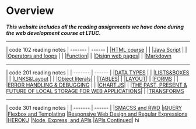 # Overview

***This website includes all the reading assignments we have done during the web development course at LTUC.***

------

| code 102 reading notes
| ------- | ------ |
|[HTML course](https://mohamdnofal.github.io/reading-notes/htmlcours) | |
|[Java Script](https://mohamdnofal.github.io/reading-notes/js) |  |
|[Operators and loops](https://mohamdnofal.github.io/reading-notes/operatorsandloops)  | |
|[Function](https://mohamdnofal.github.io/reading-notes/function)| |
|[Disign web pages](https://mohamdnofal.github.io/reading-notes/disignwebpages)| |
|[Markdown](https://mohamdnofal.github.io/rev/Class3)

---

| code 201 reading notes |
| ------- | ------ |
|[DATA TYPES](https://mohamdnofal.github.io/reading-notes/class-02) | |
|[LISTS&BOXES](https://mohamdnofal.github.io/reading-notes/class-03) |  |
|[LINKS&Layout](https://mohamdnofal.github.io/reading-notes/class-04)  | |
|[Object literals](https://mohamdnofal.github.io/reading-notes/class-06)| |
|[TABLES](https://mohamdnofal.github.io/reading-notes/class-07)| |
|[LAYOUT](https://mohamdnofal.github.io/reading-notes/class-08)| |
|[FORMS](https://mohamdnofal.github.io/reading-notes/class-09) |  |
|[ERROR HANDLING & DEBUGGING](https://mohamdnofal.github.io/reading-notes/class-10)  | |
|[CHART.JS](https://mohamdnofal.github.io/reading-notes/class-12)| |
|[THE PAST, PRESENT & FUTURE OF LOCAL STORAGE FOR WEB APPLICATIONS](https://mohamdnofal.github.io/reading-notes/class-13)| |
|[TRANSFORMS](https://mohamdnofal.github.io/reading-notes/class-14a)

---

| code 301 reading notes |
| ------- | ------ |
|[SMACSS and RWD](https://mohamdnofal.github.io/reading-notes/301-1)
|[jQUERY](https://mohamdnofal.github.io/reading-notes/301-2)
|[Flexbox and Templating](https://mohamdnofal.github.io/reading-notes/301-3)
|[Responsive Web Design and Regular Expressions](https://mohamdnofal.github.io/reading-notes/301-4)
|[HEROKU](https://mohamdnofal.github.io/reading-notes/301-5)
|[Node, Express, and APIs](https://mohamdnofal.github.io/reading-notes/301-6)
|[APIs Continued](https://mohamdnofal.github.io/reading-notes/301-7)| hi
